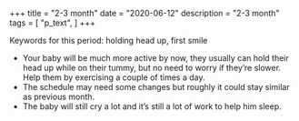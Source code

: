 +++
title = "2-3 month"
date = "2020-06-12"
description = "2-3 month"
tags = [
    "p_text",
]
+++

Keywords for this period: holding head up, first smile

* Your baby will be much more active by now, they usually can hold their head up while on their tummy, but no need to worry if they’re slower. Help them by exercising a couple of times a day.
* The schedule may need some changes but roughly it could stay similar as previous month.
* The baby will still cry a lot and it’s still a lot of work to help him sleep.